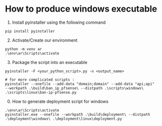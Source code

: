# How to produce windows executable

1. Install pyinstaller using the following command

```shell
pip install pyinstaller
```

2. Activate/Create our environment

```
python -m venv ar
.\env\ar\Scripts\activate
```

3. Package the script into an executable

```shell
pyinstaller -F <your_python_script>.py -n <output_name>

# for more complicated scripts :
pyinstaller --onefile --add-data "domain;domain" --add-data "api;api" --workpath .\build\ban_ip_pfsense\ --distpath .\scripts\windows\ .\scripts\linux\ban-ip-pfsense.py

```

0. How to generate deployment script for windows
```shell
.\env\ar\Scripts\activate
pyinstaller.exe --onefile --workpath .\build\deployment\ --distpath .\deployment\windows\ .\deployment\linux\deployment.py
```
